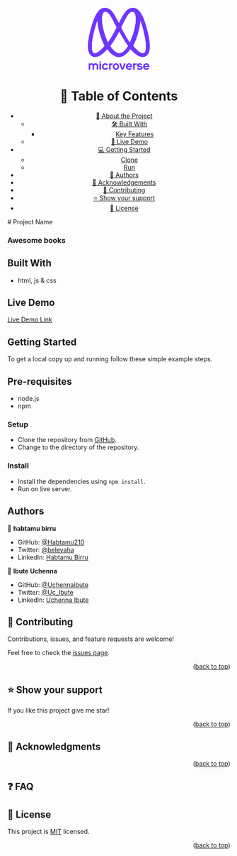 <a name="readme-top"></a>

<div align="center">

  <img src="murple_logo.png" alt="logo" width="140"  height="auto" />
  <br/>

  <!-- TABLE OF CONTENTS -->

# 📗 Table of Contents

- [📖 About the Project](#about-project)
  - [🛠 Built With](#built-with)
    - [Key Features](#key-features)
  - [🚀 Live Demo](#live-demo)
- [💻 Getting Started](#getting-started)
  - [Clone](#clone)
  - [Run](#run)
- [👥 Authors](#authors)
- [🙏 Acknowledgements](#acknowledgements)
- [🤝 Contributing](#contributing)
- [⭐️ Show your support](#support)
- [📝 License](#license)


</div>
# Project Name

  <h3><b>Awesome books</b></h3>

## Built With

- html, js & css

## Live Demo

[Live Demo Link]()

## Getting Started

To get a local copy up and running follow these simple example steps.

## Pre-requisites

- node.js
- npm

### Setup

- Clone the repository from [GitHub](https://github.com/Habtamu210/awesome-books).
- Change to the directory of the repository.

### Install

- Install the dependencies using `npm install`.
- Run on live server.

## Authors

👤 **habtamu birru**

- GitHub: [@Habtamu210](https://github.com/Habtamu210)
- Twitter: [@beleyaha](https://twitter.com/beleyaha)
- LinkedIn: [Habtamu Birru](https://linkedin.com/in/habtamu-birru-4187ab20/)

👤 **Ibute Uchenna**

- GitHub: [@Uchennaibute](https://github.com/Uchennaibute@github)
- Twitter: [@Uc_Ibute](https://twitter.com/Uchennaibute@twitter)
- LinkedIn: [Uchenna Ibute](https://linkedin.com/in/Uchennaibute@linkedin)
## 🤝 Contributing

Contributions, issues, and feature requests are welcome!

Feel free to check the [issues page](https://github.com/Habtamu210/Awesome-books/issues).

<p align="right">(<a href="#readme-top">back to top</a>)</p>

## ⭐️ Show your support <a name="support"></a>

If you like this project give me star!

<p align="right">(<a href="#readme-top">back to top</a>)</p>

## 🙏 Acknowledgments <a name="acknowledgements"></a>



<p align="right">(<a href="#readme-top">back to top</a>)</p>

## ❓ FAQ <a name="faq"></a>

## 📝 License <a name="license"></a>

This project is [MIT](./LICENSE.md) licensed.

<p align="right">(<a href="#readme-top">back to top</a>)</p>
